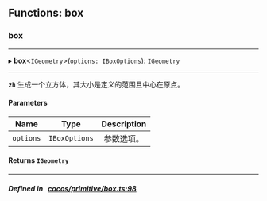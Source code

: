 ## Functions: box

### box


___
▸ **box**<`IGeometry`\>(`options: IBoxOptions`): `IGeometry`
___



**`zh`** 
生成一个立方体，其大小是定义的范围且中心在原点。



#### Parameters

| Name | Type | Description |
| :------: | :------: | :------: |
| `options` | `IBoxOptions` | 参数选项。  |


#### Returns `IGeometry` 
___


##### Defined in &nbsp;   [cocos/primitive/box.ts:98](https://github.com/cocos-creator/engine/blob/c7bf6b8a9/cocos/primitive/box.ts#L98)&nbsp;
